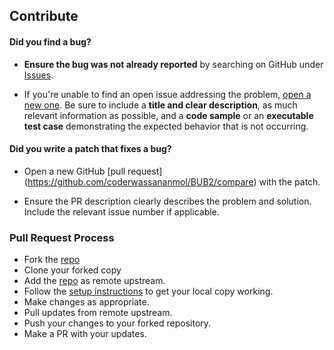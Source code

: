 ## Contribute

#### **Did you find a bug?**

* **Ensure the bug was not already reported** by searching on GitHub under [Issues](https://github.com/coderwassananmol/BUB2/issues).

* If you're unable to find an open issue addressing the problem, [open a new one](https://github.com/coderwassananmol/BUB2/issues/new). Be sure to include a **title and clear description**, as much relevant information as possible, and a **code sample** or an **executable test case** demonstrating the expected behavior that is not occurring.

#### **Did you write a patch that fixes a bug?**

* Open a new GitHub [pull request] (https://github.com/coderwassananmol/BUB2/compare) with the patch.

* Ensure the PR description clearly describes the problem and solution. Include the relevant issue number if applicable.

### Pull Request Process

* Fork the [repo](https://github.com/coderwassananmol/BUB2/issues)
* Clone your forked copy 
* Add the [repo](https://github.com/coderwassananmol/BUB2.git) as remote upstream.
* Follow the [setup instructions](https://github.com/coderwassananmol/BUB2#local-setup-instructions) to get your local copy working.
* Make changes as appropriate. 
* Pull updates from remote upstream.
* Push your changes to your forked repository.
* Make a PR with your updates.

